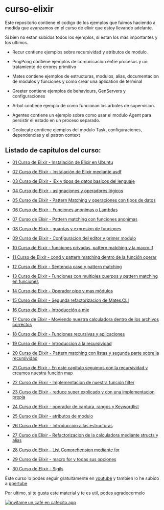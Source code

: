 # curso-elixir

Este repositorio contiene el codigo de los ejemplos que fuimos haciendo a medida que avanzamos en el curso de elixir
que estoy llevando adelante.

Si bien no estan subidos todos los ejemplos, si estan los mas importantes y los ultimos.


* Recur contiene ejemplos sobre recursividad y atributos de modulo.

* PingPong contiene ejemplos de comunicacion entre procesos y un tratamiento de errores primitivo

* Mates contiene ejemplos de estructuras, modulos, alias, documentacion de modulos y funciones y como crear una aplication de terminal

* Greeter contiene ejemplos de behaviours, GenServers y configuraciones

* Arbol contiene ejemplo de como funcionan los arboles de supervision.

* Agentes contiene un ejemplo sobre como usar el modulo Agent para persistir el estado en un proceso separado.

* Geolocate contiene ejemplos del modulo Task, configuraciones, dependencias y el patron context

## Listado de capitulos del curso:

* [01 Curso de Elixir - Instalación de Elixir en Ubuntu](https://www.youtube.com/watch?v=-K74G9nlzSY&list=PLMLox3fRb_I4_4-DnU3yS_EglDAuVpeEg)
 
* [02 Curso de Elixir - Instalación de Elixir mediante asdf](https://www.youtube.com/watch?v=8rHGi66CP5A&list=PLMLox3fRb_I4_4-DnU3yS_EglDAuVpeEg&index=2)
 
* [03 Curso de Elixir - IEx y tipos de datos basicos del lenguaje](https://www.youtube.com/watch?v=o9WPmXlPFHQ&list=PLMLox3fRb_I4_4-DnU3yS_EglDAuVpeEg&index=3)
 
* [04 Curso de Elixir - asignaciones y operadores lógicos](https://www.youtube.com/watch?v=eLsV4hR5zAk&list=PLMLox3fRb_I4_4-DnU3yS_EglDAuVpeEg&index=4)
 
* [05 Curso de Elixir - Pattern Matching y operaciones con tipos de datos](https://www.youtube.com/watch?v=QqOBLtbTKyU&list=PLMLox3fRb_I4_4-DnU3yS_EglDAuVpeEg&index=5)
 
* [06 Curso de Elixir - Funciones anónimas o Lambdas](https://www.youtube.com/watch?v=3w3B6He9yRY&list=PLMLox3fRb_I4_4-DnU3yS_EglDAuVpeEg&index=6)
 
* [07 Curso de Elixir - Pattern matching con funciones anonimas](https://www.youtube.com/watch?v=FynlJf2aVl4&list=PLMLox3fRb_I4_4-DnU3yS_EglDAuVpeEg&index=7)
 
* [08 Curso de Elixir - guardas y expresion de funciones](https://www.youtube.com/watch?v=beMwVWdiXDY&list=PLMLox3fRb_I4_4-DnU3yS_EglDAuVpeEg&index=8)
 
* [09 Curso de Elixir - Configuracion del editor y primer modulo](https://www.youtube.com/watch?v=mVi-UWJXKnE&list=PLMLox3fRb_I4_4-DnU3yS_EglDAuVpeEg&index=9)
 
* [10 Curso de Elixir - funciones privadas, pattern matching y la macro if](https://www.youtube.com/watch?v=Y9UxEPu3PuA&list=PLMLox3fRb_I4_4-DnU3yS_EglDAuVpeEg&index=10)
 
* [11 Curso de Elixir - cond y pattern matching dentro de la función operar](https://www.youtube.com/watch?v=ym3MVSn5nMM&list=PLMLox3fRb_I4_4-DnU3yS_EglDAuVpeEg&index=11)
 
* [12 Curso de Elixir - Sentencia case y pattern matching](https://www.youtube.com/watch?v=dCt4EE6Kjt4&list=PLMLox3fRb_I4_4-DnU3yS_EglDAuVpeEg&index=12)

* [13 Curso de Elixir - Funciones con multiples cuerpos y pattern matching en funciones](https://www.youtube.com/watch?v=XhqZooROvR0&list=PLMLox3fRb_I4_4-DnU3yS_EglDAuVpeEg&index=13)
 
* [14 Curso de Elixir - Operador pipe y mas módulos](https://www.youtube.com/watch?v=lVdCL7IUzS4&list=PLMLox3fRb_I4_4-DnU3yS_EglDAuVpeEg&index=14)
 
* [15 Curso de Elixir - Segunda refactorizacion de Mates.CLI](https://www.youtube.com/watch?v=aDTP2auR_uw&list=PLMLox3fRb_I4_4-DnU3yS_EglDAuVpeEg&index=15)

* [16 Curso de Elixir - Introducción a mix](https://www.youtube.com/watch?v=IhAVmtIgmOM&list=PLMLox3fRb_I4_4-DnU3yS_EglDAuVpeEg&index=16)
 
* [17 Curso de Elixir - Moviendo nuestra calculadora dentro de los archivos correctos](https://www.youtube.com/watch?v=VT9gJx78EVY&list=PLMLox3fRb_I4_4-DnU3yS_EglDAuVpeEg&index=17)
 
* [18 Curso de Elixir - Funciones recursivas y aplicaciones](https://www.youtube.com/watch?v=-Mfs96ZJw20&list=PLMLox3fRb_I4_4-DnU3yS_EglDAuVpeEg&index=18)

* [19 Curso de Elixir - Introduccion a la recursividad](https://www.youtube.com/watch?v=G0od-iPxY5Q&list=PLMLox3fRb_I4_4-DnU3yS_EglDAuVpeEg&index=19)

* [20 Curso de Elixir - Pattern matching con listas y segunda parte sobre la recursividad](https://www.youtube.com/watch?v=2ASliS39hLo&list=PLMLox3fRb_I4_4-DnU3yS_EglDAuVpeEg&index=20)

* [21 Curso de Elixir - En este capitulo seguimos con la recursividad y creamos nuestra función map](https://www.youtube.com/watch?v=J-Uo2_pr2_0&list=PLMLox3fRb_I4_4-DnU3yS_EglDAuVpeEg&index=21)

* [22 Curso de Elixir - Implementacion de nuestra función filter](https://www.youtube.com/watch?v=yVHzxZCJZqk&list=PLMLox3fRb_I4_4-DnU3yS_EglDAuVpeEg&index=22)

* [23 Curso de Elixir - reduce super explicado y con una implementacion propia](https://www.youtube.com/watch?v=rkVofWooPa4&list=PLMLox3fRb_I4_4-DnU3yS_EglDAuVpeEg&index=23)

* [24 Curso de Elixir - operador de captura, rangos y Keywordlist
](https://www.youtube.com/watch?v=Py9nKXjLqtU&list=PLMLox3fRb_I4_4-DnU3yS_EglDAuVpeEg&index=24)

* [25 Curso de Elixir - atributos de modulo](https://www.youtube.com/watch?v=uoBlmlZfA10&list=PLMLox3fRb_I4_4-DnU3yS_EglDAuVpeEg&index=25)

* [26 Curso de Elixir - Introducción a las estructuras](https://www.youtube.com/watch?v=wwFKLkEkDRw&list=PLMLox3fRb_I4_4-DnU3yS_EglDAuVpeEg&index=26)

* [27 Curso de Elixir - Refactorizacion de la calculadora mediante structs y alias](https://www.youtube.com/watch?v=fNKiclTZq9w&list=PLMLox3fRb_I4_4-DnU3yS_EglDAuVpeEg&index=27)

* [28 Curso de Elixir - List Comprehension mediante for](https://www.youtube.com/watch?v=cM0IsSFVvv8&list=PLMLox3fRb_I4_4-DnU3yS_EglDAuVpeEg&index=28)

* [29 Curso de Elixir - macro for y todas sus opciones](https://www.youtube.com/watch?v=JorQ6UWuNH4&list=PLMLox3fRb_I4_4-DnU3yS_EglDAuVpeEg&index=29)

* [30 Curso de Elixir - Sigils](https://www.youtube.com/watch?v=ud0-ysQlmxk&list=PLMLox3fRb_I4_4-DnU3yS_EglDAuVpeEg&index=30) 

Este curso lo podes seguir gratuitamente en [youtube](https://www.youtube.com/playlist?list=PLMLox3fRb_I4_4-DnU3yS_EglDAuVpeEg)
y tambien lo he subido a [ppertube](https://htp.live/video-channels/programando_con_elixir/videos)

Por ultimo, si te gusta este material y te es util, podes agradecermelo 

[![invitame un café en cafecito.app](https://cdn.cafecito.app/imgs/buttons/button_1.svg)](https://cafecito.app/idcmardelplata)
